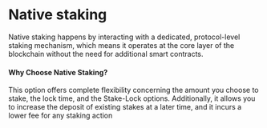# Native staking

Native staking happens by interacting with a dedicated, protocol-level staking mechanism, which means it operates at the core layer of the blockchain without the need for additional smart contracts.

#### Why Choose Native Staking?

This option offers complete flexibility concerning the amount you choose to stake, the lock time, and the Stake-Lock options. Additionally, it allows you to increase the deposit of existing stakes at a later time, and it incurs a lower fee for any staking action
